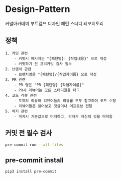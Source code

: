 # Design-Pattern

커널아카데미 부트캠프 디자인 패턴 스터디 레포지토리

## 정책

```text
1. 커밋 관련
    - 커밋시 메시지는 "{패턴명}: {작업내용}" 으로 작성
    - 커밋하기 전 프리커밋 검사 필수
2. 브랜치 관련
    - 브랜치명은 "{패턴명}/{작업자이름} 으로 작성
3. PR 관련
    - PR 명은 "PR {패턴명} {작업자이름}"
    - PR시 리뷰어는 모든 스터디원을 태그
4. 코드 리뷰 관련
    - 토끼의 리뷰와 리뷰어들의 리뷰를 모두 참고하여 코드 수정
    - 리뷰어들은 읽어보고 댓글이나 어프로브 전달
5. 머지 관련
    - 머지시 기본값으로 머지하고, 각자가 자신의 것을 머지함
```

## 커밋 전 필수 검사

```bash
pre-commit run --all-files
```

## pre-commit install

```bash
pip3 install pre-commit
```
